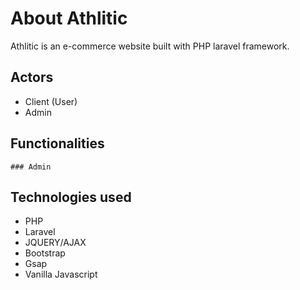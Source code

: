 # About Athlitic

Athlitic is an e-commerce website built with PHP laravel framework.
## Actors
- Client (User)
- Admin
## Functionalities
    ### Admin
## Technologies used

- PHP
- Laravel
- JQUERY/AJAX
- Bootstrap
- Gsap
- Vanilla Javascript
